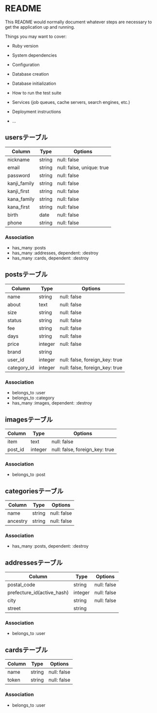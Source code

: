 # README

This README would normally document whatever steps are necessary to get the
application up and running.

Things you may want to cover:

* Ruby version

* System dependencies

* Configuration

* Database creation

* Database initialization

* How to run the test suite

* Services (job queues, cache servers, search engines, etc.)

* Deployment instructions

* ...

## usersテーブル
|Column|Type|Options|
|------|----|-------|
|nickname|string|null: false|
|email|string|null: false, unique: true|
|password|string|null: false|
|kanji_family|string|null: false|
|kanji_first|string|null: false|
|kana_family|string|null: false|
|kana_first|string|null: false|
|birth|date|null: false|
|phone|string|null: false|

### Association
- has_many :posts
- has_many :addresses, dependent: :destroy
- has_many :cards, dependent: :destroy

## postsテーブル
|Column|Type|Options|
|------|----|-------|
|name|string|null: false|
|about|text|null: false|
|size|string|null: false|
|status|string|null: false|
|fee|string|null: false|
|days|string|null: false|
|price|integer|null: false|
|brand|string||
|user_id|integer|null: false, foreign_key: true|
|category_id|integer|null: false, foreign_key: true|

### Association
- belongs_to :user
- belongs_to :category
- has_many :images, dependent: :destroy


## imagesテーブル
|Column|Type|Options|
|------|----|-------|
|item|text|null: false|
|post_id|integer|null: false, foreign_key: true|

### Association
- belongs_to :post



## categoriesテーブル
|Column|Type|Options|
|------|----|-------|
|name|string|null: false|
|ancestry|string|null: false|


### Association
- has_many :posts, dependent: :destroy


## addressesテーブル
|Column|Type|Options|
|------|----|-------|
|postal_code|string|null: false|
|prefecture_id(active_hash)|integer|null: false|
|city|string|null: false|
|street|string|

### Association
- belongs_to :user


## cardsテーブル
|Column|Type|Options|
|------|----|-------|
|name|string|null: false|
|token|string|null: false|

### Association
- belongs_to :user